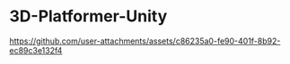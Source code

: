 # 3D-Platformer-Unity

https://github.com/user-attachments/assets/c86235a0-fe90-401f-8b92-ec89c3e132f4

